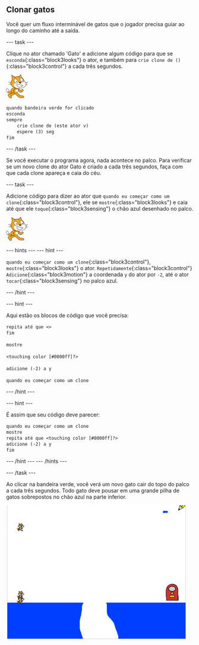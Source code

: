 ## Clonar gatos

Você quer um fluxo interminável de gatos que o jogador precisa guiar ao longo do caminho até a saída.

\--- task \---

Clique no ator chamado 'Gato' e adicione algum código para que se `esconda`{:class="block3looks"} o ator, e também para `crie clone de ()`{:class="block3control"} a cada três segundos.

![ator Gato](images/cat-sprite.png)

```blocks3
quando bandeira verde for clicado
esconda
sempre
    crie clone de (este ator v)
    espere (3) seg
fim
```

\--- /task \---

Se você executar o programa agora, nada acontece no palco. Para verificar se um novo clone do ator Gato é criado a cada três segundos, faça com que cada clone apareça e caia do céu.

\--- task \---

Adicione código para dizer ao ator que `quando eu começar como um clone`{:class="block3control"}, ele se `mostre`{:class="block3looks"} e caia até que ele `toque`{:class="block3sensing"} o chão azul desenhado no palco.

![ator Gato](images/cat-sprite.png)

\--- hints \--- \--- hint \---

`quando eu começar como um clone`{:class="block3control"}, `mostre`{:class="block3looks"} o ator. `Repetidamente`{:class="block3control"} `Adicione`{:class="block3motion"} a coordenada `y` do ator por `-2`, até o ator `tocar`{:class="block3sensing"} no palco azul.

\--- /hint \---

\--- hint \---

Aqui estão os blocos de código que você precisa:

```blocks3
repita até que <>
fim

mostre

<touching color [#0000ff]?>

adicione (-2) a y

quando eu começar como um clone
```

\--- /hint \---

\--- hint \---

É assim que seu código deve parecer:

```blocks3
quando eu começar como um clone
mostre
repita até que <touching color [#0000ff]?>
adicione (-2) a y
fim
```

\--- /hint \--- \--- /hints \---

\--- /task \---

Ao clicar na bandeira verde, você verá um novo gato cair do topo do palco a cada três segundos. Todo gato deve pousar em uma grande pilha de gatos sobrepostos no chão azul na parte inferior.

![Gatos caindo](images/falling-cats.png)